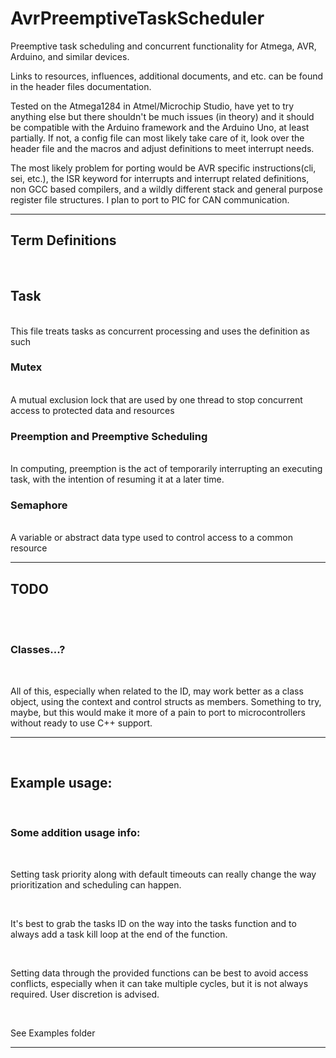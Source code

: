 # AvrPreemptiveTaskScheduler
Preemptive task scheduling and concurrent functionality for Atmega, AVR, Arduino, and similar devices. 



Links to resources, influences, additional documents, and etc. can be found in the header files documentation.



Tested on the Atmega1284 in Atmel/Microchip Studio, have yet to try anything else but there shouldn't be much issues (in theory) and it should be compatible with the Arduino framework and the Arduino Uno, at least partially. If not, a config file can most likely take care of it, look over the header file and the macros and adjust definitions to meet interrupt needs.





The most likely problem for porting would be AVR specific instructions(cli, sei, etc.), the ISR keyword for interrupts and interrupt related definitions, non GCC based compilers, and a wildly different stack and general purpose register file structures. I plan to port to PIC for CAN communication.





<hr>

## Term Definitions
<br>

## Task

<br>
This file treats tasks as concurrent processing and uses the definition as such
<br>


### Mutex 
<br> 
A mutual exclusion lock that are used by one thread to stop concurrent access to protected data and resources
<br>


### Preemption and Preemptive Scheduling
<br>
In computing, preemption is the act of temporarily interrupting an executing task, with the intention of resuming it at a later time.
<br>



### Semaphore
<br>
A variable or abstract data type used to control access to a common resource

<hr>

## TODO

<br>


<br>




### Classes...?

<br>


All of this, especially when related to the ID, may work better as a class object, using the context and control structs as members. Something to try, maybe, but this would make it more of a pain to port to microcontrollers without ready to use C++ support.



<hr>

<br>




## Example usage:

<br>


### Some addition usage info: 
<br>

Setting task priority along with default timeouts can really change the way prioritization and scheduling can happen.

<br>

It's best to grab the tasks ID on the way into the tasks function and to always add a task kill loop at the end of the function.

<br>

Setting data through the provided functions can be best to avoid access conflicts, especially when it can take multiple cycles, but it is not always required. User discretion is advised.

<br>

See Examples folder

<hr>

<br>
